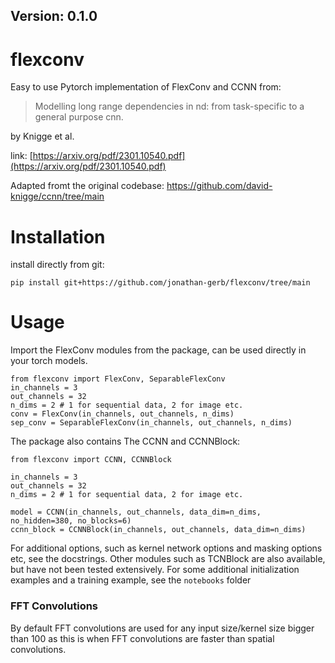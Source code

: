 ## Version: 0.1.0

# flexconv

Easy to use Pytorch implementation of FlexConv and CCNN from:

> Modelling long range dependencies in nd: from task-specific to a general purpose cnn.

by Knigge et al. 

link: [https://arxiv.org/pdf/2301.10540.pdf](https://arxiv.org/pdf/2301.10540.pdf)

Adapted fromt the original codebase:
https://github.com/david-knigge/ccnn/tree/main


# Installation
install directly from git:
```
pip install git+https://github.com/jonathan-gerb/flexconv/tree/main
```

# Usage
Import the FlexConv modules from the package, can be used directly in your torch models.
```
from flexconv import FlexConv, SeparableFlexConv
in_channels = 3
out_channels = 32
n_dims = 2 # 1 for sequential data, 2 for image etc.
conv = FlexConv(in_channels, out_channels, n_dims)
sep_conv = SeparableFlexConv(in_channels, out_channels, n_dims)
```
The package also contains The CCNN and CCNNBlock:
```
from flexconv import CCNN, CCNNBlock

in_channels = 3
out_channels = 32
n_dims = 2 # 1 for sequential data, 2 for image etc.

model = CCNN(in_channels, out_channels, data_dim=n_dims, no_hidden=380, no_blocks=6)
ccnn_block = CCNNBlock(in_channels, out_channels, data_dim=n_dims)

```
For additional options, such as kernel network options and masking options etc, see the docstrings. Other modules such as TCNBlock are also available, but have not been tested extensively. 
For some additional initialization examples and a training example, see the `notebooks` folder

### FFT Convolutions
By default FFT convolutions are used for any input size/kernel size bigger than 100 as this is when FFT convolutions are faster than spatial convolutions.
